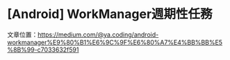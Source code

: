 # [Android] WorkManager週期性任務
文章位置：https://medium.com/@ya.coding/android-workmanager%E9%80%B1%E6%9C%9F%E6%80%A7%E4%BB%BB%E5%8B%99-c7033632f591
